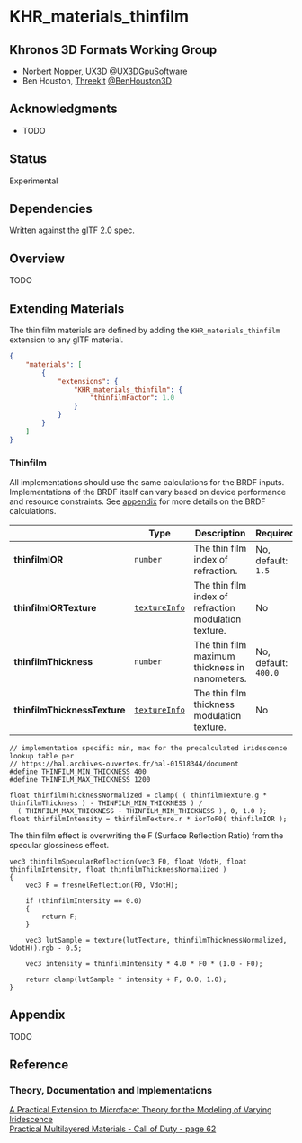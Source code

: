 # KHR\_materials\_thinfilm

## Khronos 3D Formats Working Group

* Norbert Nopper, UX3D [@UX3DGpuSoftware](https://twitter.com/UX3DGpuSoftware)
* Ben Houston, [Threekit](https://threekit.com)  [@BenHouston3D](https://twitter.com/BenHouston3D)

## Acknowledgments

* TODO

## Status

Experimental

## Dependencies

Written against the glTF 2.0 spec.

## Overview

TODO  

## Extending Materials

The thin film materials are defined by adding the `KHR_materials_thinfilm` extension to any glTF material. 

```json
{
    "materials": [
        {
            "extensions": {
                "KHR_materials_thinfilm": {
                    "thinfilmFactor": 1.0
                }
            }
        }
    ]
}
```

### Thinfilm

All implementations should use the same calculations for the BRDF inputs. Implementations of the BRDF itself can vary based on device performance and resource constraints. See [appendix](/specification/2.0/README.md#appendix-b-brdf-implementation) for more details on the BRDF calculations.

|                             | Type                                                                | Description                      | Required              |
|-----------------------------|---------------------------------------------------------------------|----------------------------------|-----------------------|
|**thinfilmIOR**           | `number`                                                            | The thin film index of refraction.         | No, default: `1.5`    |
|**thinfilmIORTexture**          | [`textureInfo`](/specification/2.0/README.md#reference-textureInfo) | The thin film index of refraction modulation texture. | No                    |
|**thinfilmThickness** | `number`                                                            | The thin film maximum thickness in nanometers. | No, default: `400.0`  |
|**thinfilmThicknessTexture** | [`textureInfo`](/specification/2.0/README.md#reference-textureInfo) | The thin film thickness modulation texture. | No                    |

```
// implementation specific min, max for the precalculated iridescence lookup table per 
// https://hal.archives-ouvertes.fr/hal-01518344/document
#define THINFILM_MIN_THICKNESS 400
#define THINFILM_MAX_THICKNESS 1200

float thinfilmThicknessNormalized = clamp( ( thinfilmTexture.g * thinfilmThickness ) - THINFILM_MIN_THICKNESS ) /
  ( THINFILM_MAX_THICKNESS - THINFILM_MIN_THICKNESS ), 0, 1.0 );
float thinfilmIntensity = thinfilmTexture.r * iorToF0( thinfilmIOR );
```

The thin film effect is overwriting the F (Surface Reflection Ratio) from the specular glossiness effect.
```
vec3 thinfilmSpecularReflection(vec3 F0, float VdotH, float thinfilmIntensity, float thinfilmThicknessNormalized )
{
    vec3 F = fresnelReflection(F0, VdotH);

    if (thinfilmIntensity == 0.0)
    {
        return F;
    }

    vec3 lutSample = texture(lutTexture, thinfilmThicknessNormalized, VdotH)).rgb - 0.5;

	vec3 intensity = thinfilmIntensity * 4.0 * F0 * (1.0 - F0);
	
	return clamp(lutSample * intensity + F, 0.0, 1.0);    
}
```


## Appendix

TODO

## Reference

### Theory, Documentation and Implementations

[A Practical Extension to Microfacet Theory for the Modeling of Varying Iridescence](https://belcour.github.io/blog/research/2017/05/01/brdf-thin-film.html)  
[Practical Multilayered Materials - Call of Duty - page 62](https://blog.selfshadow.com/publications/s2017-shading-course/drobot/s2017_pbs_multilayered.pdf)  